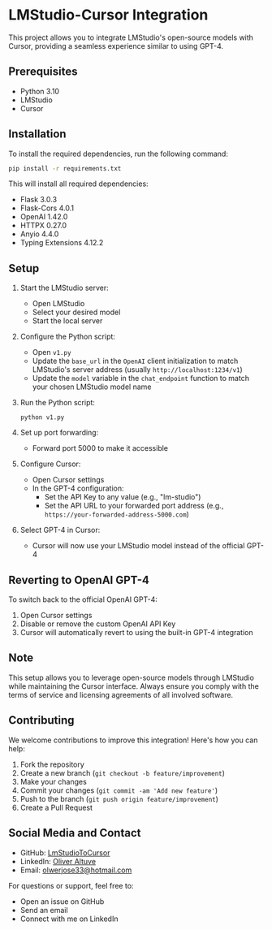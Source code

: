 # LMStudio-Cursor Integration

This project allows you to integrate LMStudio's open-source models with Cursor, providing a seamless experience similar to using GPT-4.

## Prerequisites

- Python 3.10
- LMStudio
- Cursor

## Installation

To install the required dependencies, run the following command:

```bash
pip install -r requirements.txt
```

This will install all required dependencies:
- Flask 3.0.3
- Flask-Cors 4.0.1
- OpenAI 1.42.0
- HTTPX 0.27.0
- Anyio 4.4.0
- Typing Extensions 4.12.2

## Setup

1. Start the LMStudio server:
   - Open LMStudio
   - Select your desired model
   - Start the local server

2. Configure the Python script:
   - Open `v1.py`
   - Update the `base_url` in the `OpenAI` client initialization to match LMStudio's server address (usually `http://localhost:1234/v1`)
   - Update the `model` variable in the `chat_endpoint` function to match your chosen LMStudio model name

3. Run the Python script:
   ```
   python v1.py
   ```

4. Set up port forwarding:
   - Forward port 5000 to make it accessible

5. Configure Cursor:
   - Open Cursor settings
   - In the GPT-4 configuration:
     - Set the API Key to any value (e.g., "lm-studio")
     - Set the API URL to your forwarded port address (e.g., `https://your-forwarded-address-5000.com`)

6. Select GPT-4 in Cursor:
   - Cursor will now use your LMStudio model instead of the official GPT-4

## Reverting to OpenAI GPT-4

To switch back to the official OpenAI GPT-4:
1. Open Cursor settings
2. Disable or remove the custom OpenAI API Key
3. Cursor will automatically revert to using the built-in GPT-4 integration

## Note

This setup allows you to leverage open-source models through LMStudio while maintaining the Cursor interface. Always ensure you comply with the terms of service and licensing agreements of all involved software.

## Contributing

We welcome contributions to improve this integration! Here's how you can help:

1. Fork the repository
2. Create a new branch (`git checkout -b feature/improvement`)
3. Make your changes
4. Commit your changes (`git commit -am 'Add new feature'`)
5. Push to the branch (`git push origin feature/improvement`)
6. Create a Pull Request

## Social Media and Contact

- GitHub: [LmStudioToCursor](https://github.com/olweraltuve/LmStudioToCursor)
- LinkedIn: [Oliver Altuve](https://www.linkedin.com/in/olwer-altuve-santaromita-97824518a/)
- Email: olwerjose33@hotmail.com

For questions or support, feel free to:
- Open an issue on GitHub
- Send an email
- Connect with me on LinkedIn